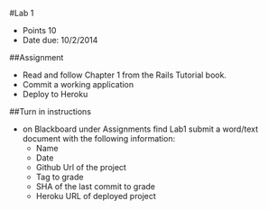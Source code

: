 #Lab 1
* Points 10
* Date due: 10/2/2014

##Assignment
* Read and follow Chapter 1 from the Rails Tutorial book.
* Commit a working application
* Deploy to Heroku

##Turn in instructions
* on Blackboard under Assignments find Lab1 submit a word/text document with the following information:
  * Name
  * Date
  * Github Url of the project
  * Tag to grade
  * SHA of the last commit to grade
  * Heroku URL of deployed project

